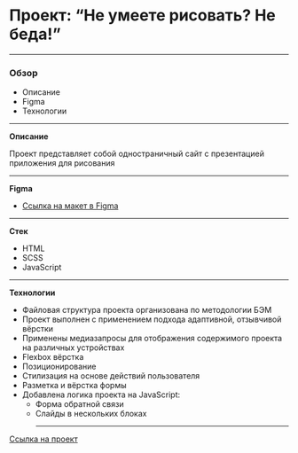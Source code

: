 # Проект: “Не умеете рисовать? Не беда!”
___________________________

### Обзор
* Описание
* Figma
* Технологии
___________________________

**Описание**

Проект представляет собой одностраничный сайт с презентацией приложения для рисования
___________________________

**Figma**

* [Ссылка на макет в Figma](https://www.figma.com/file/G3UWFlQmNtNs67751YiDH2/Month-of-Landings_external-link?node-id=6%3A898&t=ASqu9O1qQZChH7oM-0)
___________________________

**Стек**

* HTML
* SCSS
* JavaScript
___________________________

**Технологии**

* Файловая структура проекта организована по методологии БЭМ
* Проект выполнен с применением подхода адаптивной, отзывчивой вёрстки
* Применены медиазапросы для отображения содержимого проекта на различных устройствах
* Flexbox вёрстка
* Позиционирование
* Cтилизация на основе действий пользователя
* Разметка и вёрстка формы
* Добавлена логика проекта на JavaScript:
  * Форма обратной связи
  * Слайды в нескольких блоках
	___________________________

[Ссылка на проект](https://mary-an-safronova.github.io/cannot_draw)
